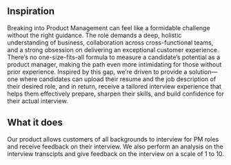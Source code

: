 ## Inspiration
Breaking into Product Management can feel like a formidable challenge without the right guidance. The role demands a deep, holistic understanding of business, collaboration across cross-functional teams, and a strong obsession on delivering an exceptional customer experience. There’s no one-size-fits-all formula to measure a candidate’s potential as a product manager, making the path even more intimidating for those without prior experience. Inspired by this gap, we’re driven to provide a solution—one where candidates can upload their resume and the job description of their desired role, and in return, receive a tailored interview experience that helps them effectively prepare, sharpen their skills, and build confidence for their actual interview.

## What it does
Our product allows customers of all backgrounds to interview for PM roles and receive feedback on their interview. We also perform an analysis on the interview transcipts and give feedback on the interview on a scale of 1 to 10.